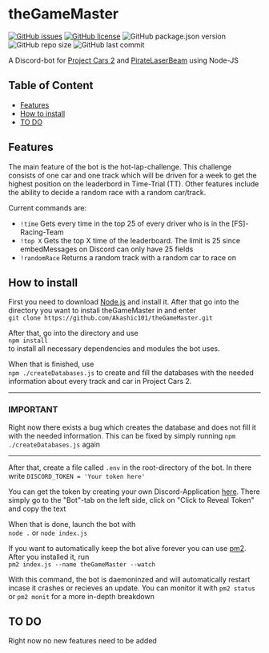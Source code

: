 # theGameMaster

[![GitHub issues](https://img.shields.io/github/issues/Akashic101/theGameMaster)](https://github.com/Akashic101/theGameMaster/issues) 
[![GitHub license](https://img.shields.io/github/license/Akashic101/theGameMaster)](https://github.com/Akashic101/theGameMaster/blob/master/LICENSE) 
![GitHub package.json version](https://img.shields.io/github/package-json/v/Akashic101/theGameMaster) 
![GitHub repo size](https://img.shields.io/github/repo-size/Akashic101/theGameMaster?color=blueviolet) 
![GitHub last commit](https://img.shields.io/github/last-commit/Akashic101/theGameMaster) 

A Discord-bot for [Project Cars 2](https://www.projectcarsgame.com/two/) and [PirateLaserBeam](https://www.twitch.tv/piratelaserbeam) using Node-JS

## Table of Content

* [Features](#features)
* [How to install](#how-to-install)
* [TO DO](#to-do)

## Features

The main feature of the bot is the hot-lap-challenge. This challenge consists of one car and one track which will be driven for a week to get the highest position on the leaderbord in Time-Trial (TT). Other features include the ability to decide a random race with a random car/track.

Current commands are:

* `!time` Gets every time in the top 25 of every driver who is in the [FS]-Racing-Team
* `!top X` Gets the top X time of the leaderboard. The limit is 25 since embedMessages on Discord can only have 25 fields
* `!randomRace` Returns a random track with a random car to race on

## How to install

First you need to download [Node.js](https://nodejs.org/en/) and install it. After that go into the directory you want to install theGameMaster in and enter  
`git clone https://github.com/Akashic101/theGameMaster.git`

After that, go into the directory and use  
`npm install`  
to install all necessary dependencies and modules the bot uses.

When that is finished, use  
`npm ./createDatabases.js` to create and fill the databases with the needed information about every track and car in Project Cars 2.
___
### IMPORTANT
Right now there exists a bug which creates the database and does not fill it with the needed information. This can be fixed by simply running `npm ./createDatabases.js` again
___

After that, create a file called `.env` in the root-directory of the bot. In there write
`DISCORD_TOKEN = 'Your token here'`

You can get the token by creating your own Discord-Application [here](https://discord.com/developers/applications). There simply go to the "Bot"-tab on the left side, click on "Click to Reveal Token" and copy the text

When that is done, launch the bot with  
`node .` or `node index.js`

If you want to automatically keep the bot alive forever you can use [pm2](https://pm2.keymetrics.io/). After you installed it, run  
`pm2 index.js --name theGameMaster --watch`

With this command, the bot is daemoninzed and will automatically restart incase it crashes or recieves an update. You can monitor it with `pm2 status` or `pm2 monit` for a more in-depth breakdown

## TO DO
Right now no new features need to be added
